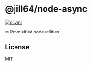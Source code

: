 <!----- BEGIN GHOST DOCS HEADER ----->

# @jill64/node-async

<!----- BEGIN GHOST DOCS BADGES ----->

<a href="https://github.com/jill64/node-async/actions/workflows/ci.yml"><img src="https://github.com/jill64/node-async/actions/workflows/ci.yml/badge.svg" alt="ci.yml" /></a>

<!----- END GHOST DOCS BADGES ----->

⚖️ Promisified node utilities

<!----- END GHOST DOCS HEADER ----->

<!----- BEGIN GHOST DOCS FOOTER ----->

## License

[MIT](LICENSE)

<!----- END GHOST DOCS FOOTER ----->
